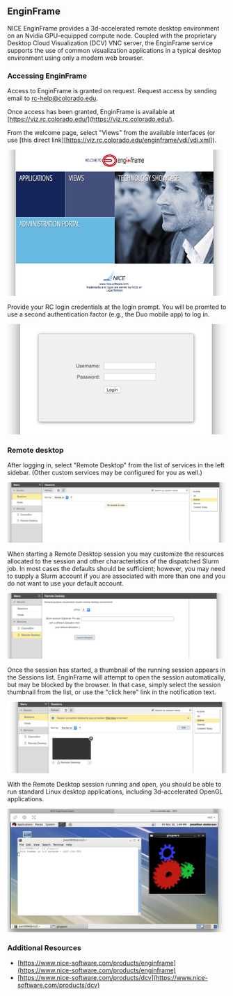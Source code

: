 ## EnginFrame

NICE EnginFrame provides a 3d-accelerated remote desktop environment
on an Nvidia GPU-equipped compute node. Coupled with the proprietary
Desktop Cloud Visualization (DCV) VNC server, the EnginFrame service
supports the use of common visualization applications in a typical
desktop environment using only a modern web browser.


### Accessing EnginFrame

Access to EnginFrame is granted on request. Request access by sending
email to [rc-help@colorado.edu](rc-help@colorado.edu).

Once access has been granted, EnginFrame is available at
[https://viz.rc.colorado.edu/](https://viz.rc.colorado.edu/).

From the welcome page, select "Views" from the available interfaces
(or use [this direct link][https://viz.rc.colorado.edu/enginframe/vdi/vdi.xml]).

![](enginframe/welcome.png)

Provide your RC login credentials at the login prompt. You will be
promted to use a second authentication factor (e.g., the Duo mobile
app) to log in.

![](enginframe/login.png)


### Remote desktop

After logging in, select "Remote Desktop" from the list of services in
the left sidebar. (Other custom services may be configured for you as
well.)

![](enginframe/vdi.png)

When starting a Remote Desktop session you may customize the resources
allocated to the session and other characteristics of the dispatched
Slurm job. In most cases the defaults should be sufficient; however,
you may need to supply a Slurm account if you are associated with more
than one and you do not want to use your default account.

![](enginframe/remote-desktop.png)

Once the session has started, a thumbnail of the running session
appears in the Sessions list. EnginFrame will attempt to open the
session automatically, but may be blocked by the browser. In that
case, simply select the session thumbnail from the list, or use the
"click here" link in the notification text.

![](enginframe/session.png)

With the Remote Desktop session running and open, you should be able
to run standard Linux desktop applications, including 3d-accelerated
OpenGL applications.

![](enginframe/glxgears.png)


### Additional Resources

- [https://www.nice-software.com/products/enginframe](https://www.nice-software.com/products/enginframe)
- [https://www.nice-software.com/products/dcv](https://www.nice-software.com/products/dcv)
